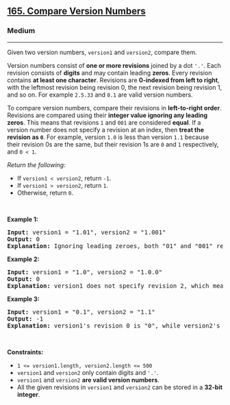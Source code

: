 <h2><a href="https://leetcode.com/problems/compare-version-numbers/">165. Compare Version Numbers</a></h2><h3>Medium</h3><hr><div style="user-select: auto;"><p style="user-select: auto;">Given two version numbers,&nbsp;<code style="user-select: auto;">version1</code> and <code style="user-select: auto;">version2</code>, compare them.</p>

<ul style="user-select: auto;">
</ul>

<p style="user-select: auto;">Version numbers consist of <strong style="user-select: auto;">one or more revisions</strong> joined by a dot&nbsp;<code style="user-select: auto;">'.'</code>. Each revision&nbsp;consists of <strong style="user-select: auto;">digits</strong>&nbsp;and may contain leading <strong style="user-select: auto;">zeros</strong>. Every revision contains <strong style="user-select: auto;">at least one character</strong>. Revisions are <strong style="user-select: auto;">0-indexed from left to right</strong>, with the leftmost revision being revision 0, the next revision being revision 1, and so on. For example&nbsp;<code style="user-select: auto;">2.5.33</code>&nbsp;and&nbsp;<code style="user-select: auto;">0.1</code>&nbsp;are valid version numbers.</p>

<p style="user-select: auto;">To compare version numbers, compare their revisions in <strong style="user-select: auto;">left-to-right order</strong>. Revisions are compared using their&nbsp;<strong style="user-select: auto;">integer value ignoring any leading zeros</strong>. This means that revisions&nbsp;<code style="user-select: auto;">1</code>&nbsp;and&nbsp;<code style="user-select: auto;">001</code>&nbsp;are considered&nbsp;<strong style="user-select: auto;">equal</strong>. If a version number does not specify a revision at an index, then&nbsp;<strong style="user-select: auto;">treat the revision as&nbsp;<code style="user-select: auto;">0</code></strong>. For example, version&nbsp;<code style="user-select: auto;">1.0</code> is less than version&nbsp;<code style="user-select: auto;">1.1</code>&nbsp;because their revision 0s are the same, but their revision 1s are&nbsp;<code style="user-select: auto;">0</code>&nbsp;and&nbsp;<code style="user-select: auto;">1</code>&nbsp;respectively, and&nbsp;<code style="user-select: auto;">0 &lt; 1</code>.</p>

<p style="user-select: auto;"><em style="user-select: auto;">Return the following:</em></p>

<ul style="user-select: auto;">
	<li style="user-select: auto;">If <code style="user-select: auto;">version1 &lt; version2</code>, return <code style="user-select: auto;">-1</code>.</li>
	<li style="user-select: auto;">If <code style="user-select: auto;">version1 &gt; version2</code>, return <code style="user-select: auto;">1</code>.</li>
	<li style="user-select: auto;">Otherwise, return <code style="user-select: auto;">0</code>.</li>
</ul>

<p style="user-select: auto;">&nbsp;</p>
<p style="user-select: auto;"><strong style="user-select: auto;">Example 1:</strong></p>

<pre style="user-select: auto;"><strong style="user-select: auto;">Input:</strong> version1 = "1.01", version2 = "1.001"
<strong style="user-select: auto;">Output:</strong> 0
<strong style="user-select: auto;">Explanation:</strong> Ignoring leading zeroes, both "01" and "001" represent the same integer "1".
</pre>

<p style="user-select: auto;"><strong style="user-select: auto;">Example 2:</strong></p>

<pre style="user-select: auto;"><strong style="user-select: auto;">Input:</strong> version1 = "1.0", version2 = "1.0.0"
<strong style="user-select: auto;">Output:</strong> 0
<strong style="user-select: auto;">Explanation:</strong> version1 does not specify revision 2, which means it is treated as "0".
</pre>

<p style="user-select: auto;"><strong style="user-select: auto;">Example 3:</strong></p>

<pre style="user-select: auto;"><strong style="user-select: auto;">Input:</strong> version1 = "0.1", version2 = "1.1"
<strong style="user-select: auto;">Output:</strong> -1
<strong style="user-select: auto;">Explanation:</strong> version1's revision 0 is "0", while version2's revision 0 is "1". 0 &lt; 1, so version1 &lt; version2.
</pre>

<p style="user-select: auto;">&nbsp;</p>
<p style="user-select: auto;"><strong style="user-select: auto;">Constraints:</strong></p>

<ul style="user-select: auto;">
	<li style="user-select: auto;"><code style="user-select: auto;">1 &lt;= version1.length, version2.length &lt;= 500</code></li>
	<li style="user-select: auto;"><code style="user-select: auto;">version1</code> and <code style="user-select: auto;">version2</code>&nbsp;only contain digits and <code style="user-select: auto;">'.'</code>.</li>
	<li style="user-select: auto;"><code style="user-select: auto;">version1</code> and <code style="user-select: auto;">version2</code>&nbsp;<strong style="user-select: auto;">are valid version numbers</strong>.</li>
	<li style="user-select: auto;">All the given revisions in&nbsp;<code style="user-select: auto;">version1</code> and <code style="user-select: auto;">version2</code>&nbsp;can be stored in&nbsp;a&nbsp;<strong style="user-select: auto;">32-bit integer</strong>.</li>
</ul>
</div>